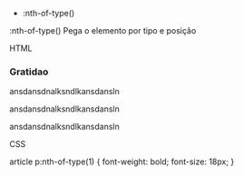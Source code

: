 * :nth-of-type()


:nth-of-type()
Pega o elemento por tipo e posição

HTML
<article>
  <h3>Gratidao</h3>
  <p>ansdansdnalksndlkansdansln</p>
  <p>ansdansdnalksndlkansdansln</p>
  <p>ansdansdnalksndlkansdansln</p>
 </article>



CSS

article p:nth-of-type(1) {
  font-weight: bold;
  font-size: 18px;
}
